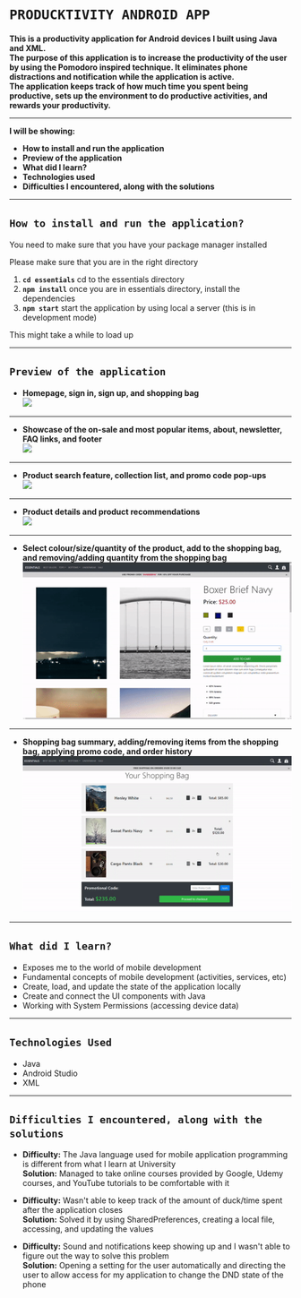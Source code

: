 # ``PRODUCKTIVITY ANDROID APP``
**This is a productivity application for Android devices I built using Java and XML.**  <br />
**The purpose of this application is to increase the productivity of the user by using the Pomodoro inspired technique. It eliminates phone distractions and notification while the application is active.**  <br />
**The application keeps track of how much time you spent being productive, sets up the environment to do productive activities, and rewards your productivity.**
___
**I will be showing:**

+ **How to install and run the application**
+ **Preview of the application**
+ **What did I learn?**
+ **Technologies used**
+ **Difficulties I encountered, along with the solutions**

___
## ``How to install and run the application?``

You need to make sure that you have your package manager installed

Please make sure that you are in the right directory

1. **`cd essentials`** cd to the essentials directory
2. **`npm install`** once you are in essentials directory, install the dependencies
3. **`npm start`** start the application by using local a server (this is in development mode)

This might take a while to load up
___
## ``Preview of the application``
- **Homepage, sign in, sign up, and shopping bag**  <br />
![](https://github.com/MatthewSusanto/resource/blob/master/videoGif/HeroSignin.gif?)  <br />
___
- **Showcase of the on-sale and most popular items, about, newsletter, FAQ links, and footer**  <br />
![](https://github.com/MatthewSusanto/resource/blob/master/videoGif/HomeFooter.gif?)
___
- **Product search feature, collection list, and promo code pop-ups**  <br />
![](https://github.com/MatthewSusanto/resource/blob/master/videoGif/SearchCollection.gif?)
___
- **Product details and product recommendations**  <br />
![](https://github.com/MatthewSusanto/resource/blob/master/videoGif/ProductDetail.gif?)
___
- **Select colour/size/quantity of the product, add to the shopping bag, and removing/adding quantity from the shopping bag**  <br />
![](https://github.com/MatthewSusanto/resource/blob/master/videoGif/CartModal.gif?)
___
- **Shopping bag summary, adding/removing items from the shopping bag, applying promo code, and order history**  <br />
![](https://github.com/MatthewSusanto/resource/blob/master/videoGif/CartPromoCode.gif?)
___
## ``What did I learn?``

- Exposes me to the world of mobile development
- Fundamental concepts of mobile development (activities, services, etc)
- Create, load, and update the state of the application locally
- Create and connect the UI components with Java
- Working with System Permissions (accessing device data)

___
## ``Technologies Used``

- Java
- Android Studio
- XML

___
## ``Difficulties I encountered, along with the solutions``

- **Difficulty:** The Java language used for mobile application programming is different from what I learn at University  <br />
**Solution:** Managed to take online courses provided by Google, Udemy courses, and YouTube tutorials to be comfortable with it

- **Difficulty:** Wasn't able to keep track of the amount of duck/time spent after the application closes  <br />
**Solution:** Solved it by using SharedPreferences, creating a local file, accessing, and updating the values

- **Difficulty:** Sound and notifications keep showing up and I wasn't able to figure out the way to solve this problem  <br />
 **Solution:** Opening a setting for the user automatically and directing the user to allow access for my application to change the DND state of the phone

